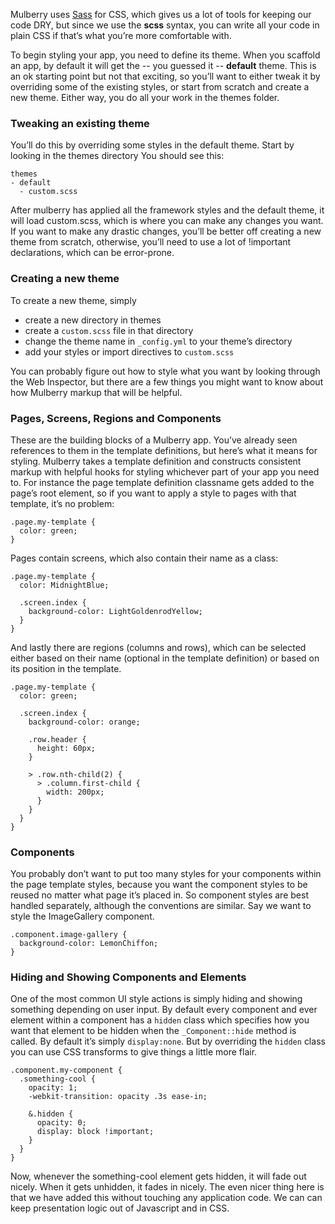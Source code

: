 Mulberry uses [Sass](http://sass-lang.com/) for CSS, which gives us a lot of tools for keeping our code DRY, but since we use the **scss** syntax, you can write all your code in plain CSS if that’s what you’re more comfortable with.

To begin styling your app, you need to define its theme. When you scaffold an app, by default it will get the -- you guessed it -- **default** theme. This is an ok starting point but not that exciting, so you’ll want to either tweak it by overriding some of the existing styles, or start from scratch and create a new theme. Either way, you do all your work in the themes folder. 

### Tweaking an existing theme
You’ll do this by overriding some styles in the default theme. Start by looking in the themes directory You should see this:

    themes
    - default
      - custom.scss 

After mulberry has applied all the framework styles and the default theme, it will load
custom.scss, which is where you can make any changes you want. If you want to make any drastic changes, you’ll be better off creating a new theme from scratch, otherwise, you’ll need to use a lot of !important declarations, which can be error-prone.

### Creating a new theme
To create a new theme, simply 

* create a new directory in themes
* create a `custom.scss` file in that directory
* change the theme name in `_config.yml` to your theme’s directory
* add your styles or import directives to `custom.scss` 

You can probably figure out how to style what you want by looking through the Web Inspector, but there are a few things you might want to know about how Mulberry markup that will be helpful.

### Pages, Screens, Regions and Components

These are the building blocks of a Mulberry app. You’ve already seen references to them in the template definitions, but here’s what it means for styling. Mulberry takes a template definition and constructs consistent markup with helpful hooks for styling whichever part of your app you need to. For instance the page template definition classname gets added to the page’s root element, so if you want to apply a style to pages with that template, it’s no problem:

    .page.my-template {
      color: green;
    }

Pages contain screens, which also contain their name as a class: 

    .page.my-template {
      color: MidnightBlue;
      
      .screen.index {
        background-color: LightGoldenrodYellow;
      }
    }

And lastly there are regions (columns and rows), which can be selected either based on their name (optional in the template definition) or based on its position in the template.

    .page.my-template {
      color: green;
      
      .screen.index {
        background-color: orange;
        
        .row.header {
          height: 60px;
        }

        > .row.nth-child(2) {
          > .column.first-child {
            width: 200px;
          }
        }
      }
    }

### Components
You probably don’t want to put too many styles for your components within the page template styles, because you want the component styles to be reused no matter what page it’s placed in. So component styles are best handled separately, although the conventions are similar. Say we want to style the ImageGallery component. 

    .component.image-gallery {
      background-color: LemonChiffon;
    }

### Hiding and Showing Components and Elements 
One of the most common UI style actions is simply hiding and showing something depending on user input. By default every component and ever element within a component has a `hidden` class which specifies how you want that element to be hidden when the `_Component::hide` method is called. By default it’s simply `display:none`. But by overriding the `hidden` class you can use CSS transforms to give things a little more flair.

    .component.my-component {
      .something-cool {
        opacity: 1;
        -webkit-transition: opacity .3s ease-in;
        
        &.hidden {
          opacity: 0;
          display: block !important;
        }
      }
    }

Now, whenever the something-cool element gets hidden, it will fade out nicely. When it gets unhidden, it fades in nicely. The even nicer thing here is that we have added this without touching any application code. We can can keep presentation logic out of Javascript and in CSS.

